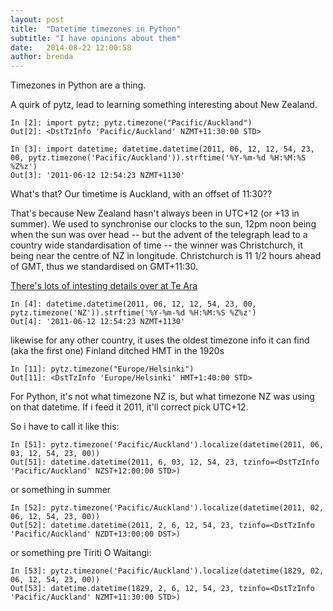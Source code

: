 ```yaml
---
layout: post
title:  "Datetime timezones in Python"
subtitle: "I have opinions about them"
date:   2014-08-22 12:00:58
author: brenda
---
```


Timezones in Python are a thing. 

<!--break-->


A quirk of pytz, lead to learning something interesting about New Zealand.


    In [2]: import pytz; pytz.timezone("Pacific/Auckland")
    Out[2]: <DstTzInfo 'Pacific/Auckland' NZMT+11:30:00 STD>
    
    In [3]: import datetime; datetime.datetime(2011, 06, 12, 12, 54, 23, 00, pytz.timezone('Pacific/Auckland')).strftime('%Y-%m-%d %H:%M:%S %Z%z')
    Out[3]: '2011-06-12 12:54:23 NZMT+1130'

What's that? Our timetime is Auckland, with an offset of 11:30??

That's because New Zealand hasn't always been in UTC+12  (or +13 in summer). We used to synchronise our clocks to the sun, 12pm noon being when the sun was over head -- but the advent of the telegraph lead to a country wide standardisation of time -- the winner was Christchurch, it being near the centre of NZ in longitude. Christchurch is 11 1/2 hours ahead of GMT, thus we standardised on GMT+11:30.

<a href="http://www.teara.govt.nz/en/timekeeping/page-2">There's lots of intesting details over at Te Ara</a>

    In [4]: datetime.datetime(2011, 06, 12, 12, 54, 23, 00, pytz.timezone('NZ')).strftime('%Y-%m-%d %H:%M:%S %Z%z')
    Out[4]: '2011-06-12 12:54:23 NZMT+1130'

likewise for any other country, it uses the oldest timezone info it
can find (aka the first one)
Finland ditched HMT in the 1920s

    In [11]: pytz.timezone("Europe/Helsinki")
    Out[11]: <DstTzInfo 'Europe/Helsinki' HMT+1:40:00 STD>


For Python, it's not what timezone NZ is, but what timezone NZ was using on that datetime. If i feed it 2011, it'll correct pick UTC+12.

So i have to call it like this:

    In [51]: pytz.timezone('Pacific/Auckland').localize(datetime(2011, 06, 03, 12, 54, 23, 00))
    Out[51]: datetime.datetime(2011, 6, 03, 12, 54, 23, tzinfo=<DstTzInfo 'Pacific/Auckland' NZST+12:00:00 STD>)

or something in summer

    In [52]: pytz.timezone('Pacific/Auckland').localize(datetime(2011, 02, 06, 12, 54, 23, 00))
    Out[52]: datetime.datetime(2011, 2, 6, 12, 54, 23, tzinfo=<DstTzInfo 'Pacific/Auckland' NZDT+13:00:00 DST>)

or something pre Tiriti O Waitangi:

    In [53]: pytz.timezone('Pacific/Auckland').localize(datetime(1829, 02, 06, 12, 54, 23, 00))
    Out[53]: datetime.datetime(1829, 2, 6, 12, 54, 23, tzinfo=<DstTzInfo 'Pacific/Auckland' NZMT+11:30:00 STD>)


